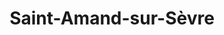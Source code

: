 ---
title: Saint-Amand-sur-Sèvre
url: /saint-amand-sur-sevre/
latitude: 46.869
longitude: -0.795
---